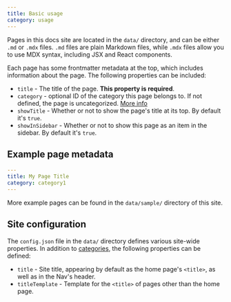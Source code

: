 ```yaml
---
title: Basic usage
category: usage
---
```


Pages in this docs site are located in the `data/` directory, and can be either `.md` or `.mdx` files. `.md` files are plain Markdown files, while `.mdx` files allow you to use MDX syntax, including JSX and React components.

Each page has some frontmatter metadata at the top, which includes information about the page. The following properties can be included:

- `title` - The title of the page. **This property is required**.
- `category` - optional ID of the category this page belongs to. If not defined, the page is uncategorized. [More info](/docs/categories)
- `showTitle` - Whether or not to show the page's title at its top. By default it's `true`.
- `showInSidebar` - Whether or not to show this page as an item in the sidebar. By default it's `true`.

## Example page metadata

```yaml
---
title: My Page Title
category: category1
---
```

More example pages can be found in the `data/sample/` directory of this site.

## Site configuration

The `config.json` file in the `data/` directory defines various site-wide properties. In addition to [categories](/docs/categories), the following properties can be defined:

- `title` - Site title, appearing by default as the home page's `<title>`, as well as in the Nav's header.
- `titleTemplate` - Template for the `<title>` of pages other than the home page.
